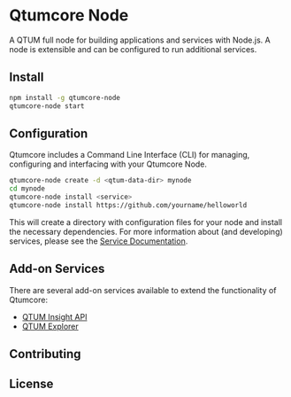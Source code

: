 Qtumcore Node
============

A QTUM full node for building applications and services with Node.js. A node is extensible and can be configured to run additional services.

## Install

```bash
npm install -g qtumcore-node
qtumcore-node start
```

## Configuration

Qtumcore includes a Command Line Interface (CLI) for managing, configuring and interfacing with your Qtumcore Node.

```bash
qtumcore-node create -d <qtum-data-dir> mynode
cd mynode
qtumcore-node install <service>
qtumcore-node install https://github.com/yourname/helloworld
```

This will create a directory with configuration files for your node and install the necessary dependencies. For more information about (and developing) services, please see the [Service Documentation](docs/services.md).

## Add-on Services

There are several add-on services available to extend the functionality of Qtumcore:

- [QTUM Insight API](https://github.com/qtumproject/insight-api)
- [QTUM Explorer](https://github.com/qtumproject/qtum-explorer)

## Contributing



## License

